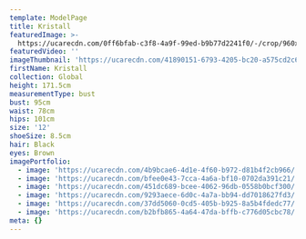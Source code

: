 ```yaml
---
template: ModelPage
title: Kristall
featuredImage: >-
  https://ucarecdn.com/0ff6bfab-c3f8-4a9f-99ed-b9b77d2241f0/-/crop/960x364/0,0/-/preview/
featuredVideo: ''
imageThumbnail: 'https://ucarecdn.com/41890151-6793-4205-bc20-a575cd2c64aa/'
firstName: Kristall
collection: Global
height: 171.5cm
measurementType: bust
bust: 95cm
waist: 78cm
hips: 101cm
size: '12'
shoeSize: 8.5cm
hair: Black
eyes: Brown
imagePortfolio:
  - image: 'https://ucarecdn.com/4b9bcae6-4d1e-4f60-b972-d81b4f2cb966/'
  - image: 'https://ucarecdn.com/bfee0e43-7cca-4a6a-bf10-0702da391c21/'
  - image: 'https://ucarecdn.com/451dc689-bcee-4062-96db-0558b0bcf300/'
  - image: 'https://ucarecdn.com/9293aece-6d0c-4a7a-bb94-dd7018627fd3/'
  - image: 'https://ucarecdn.com/37dd5060-0cd5-405b-b925-8a5b4fdedc77/'
  - image: 'https://ucarecdn.com/b2bfb865-4a64-47da-bffb-c776d05cbc78/'
meta: {}
---
```


